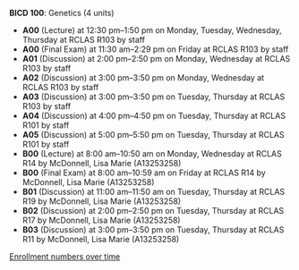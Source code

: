 **BICD 100**: Genetics (4 units)

- **A00** (Lecture) at 12:30 pm–1:50 pm on Monday, Tuesday, Wednesday, Thursday at RCLAS R103 by staff
- **A00** (Final Exam) at 11:30 am–2:29 pm on Friday at RCLAS R103 by staff
- **A01** (Discussion) at 2:00 pm–2:50 pm on Monday, Wednesday at RCLAS R103 by staff
- **A02** (Discussion) at 3:00 pm–3:50 pm on Monday, Wednesday at RCLAS R103 by staff
- **A03** (Discussion) at 3:00 pm–3:50 pm on Tuesday, Thursday at RCLAS R103 by staff
- **A04** (Discussion) at 4:00 pm–4:50 pm on Tuesday, Thursday at RCLAS R101 by staff
- **A05** (Discussion) at 5:00 pm–5:50 pm on Tuesday, Thursday at RCLAS R101 by staff
- **B00** (Lecture) at 8:00 am–10:50 am on Monday, Wednesday at RCLAS R14 by McDonnell, Lisa Marie (A13253258)
- **B00** (Final Exam) at 8:00 am–10:59 am on Friday at RCLAS R14 by McDonnell, Lisa Marie (A13253258)
- **B01** (Discussion) at 11:00 am–11:50 am on Tuesday, Thursday at RCLAS R19 by McDonnell, Lisa Marie (A13253258)
- **B02** (Discussion) at 2:00 pm–2:50 pm on Tuesday, Thursday at RCLAS R17 by McDonnell, Lisa Marie (A13253258)
- **B03** (Discussion) at 3:00 pm–3:50 pm on Tuesday, Thursday at RCLAS R11 by McDonnell, Lisa Marie (A13253258)

[Enrollment numbers over time](./BICD100.tsv)
